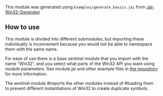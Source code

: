 This module was generated using `Examples/generate_basics.jai` from [Jai-Win32-Generator](https://github.com/ostef/Jai-Win32-Generator)

## How to use
This module is divided into different submodules, but importing these individually is inconvenient because you would not be able to namespace them with the same name.

For ease of use there is a base sentinel module that you import with the name "Win32", and you select what parts of the Win32 API you want using module parameters. See module.jai and other example files in [the repository](https://github.com/ostef/Jai-Win32-Generator) for more information.

The sentinel module #imports the other modules instead of #loading them to prevent different instantiations of Win32 to create duplicate symbols.
